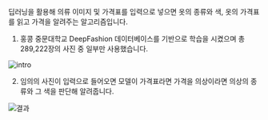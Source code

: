 딥러닝을 활용해 의류 이미지 및 가격표를 입력으로 넣으면 옷의 종류와 색, 옷의 가격표를 읽고 가격을 알려주는 알고리즘입니다.

1) 홍콩 중문대학교 DeepFashion 데이터베이스를 기반으로 학습을 시켰으며 총 289,222장의 사진 중 일부만 사용했습니다.

![intro](https://user-images.githubusercontent.com/75022890/169817551-dad17b08-f8c6-4801-ad6f-9d6e186272b9.jpg)

2) 임의의 사진이 입력으로 들어오면 모델이 가격표라면 가격을 의상이라면 의상의 종류와 그 색을 판단해 알려줍니다.

![결과](https://user-images.githubusercontent.com/75022890/169817965-b89e615e-fe26-4365-ac01-d1329682b5c6.png)
